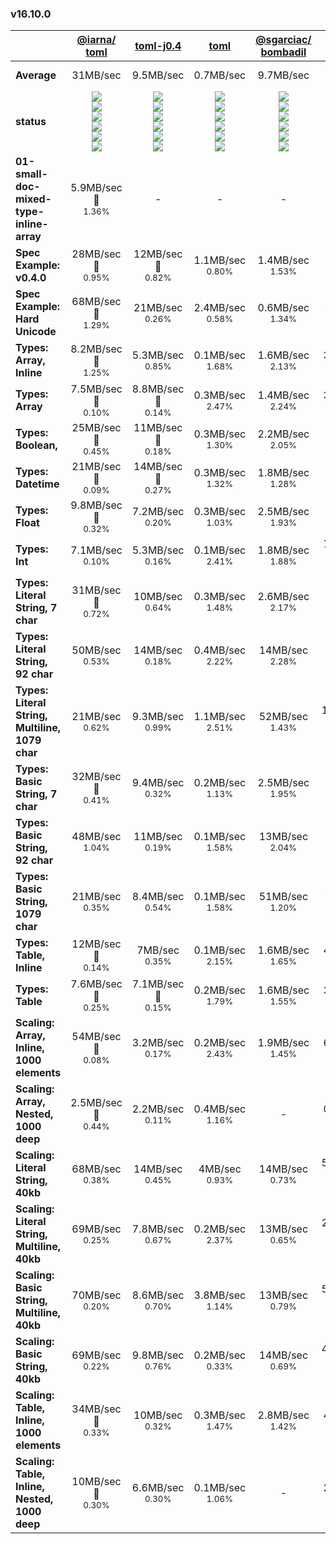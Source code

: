 ### v16.10.0

|   | [@iarna/<wbr>toml](https://npm.im/@iarna/toml) | [toml-j0.4](https://npm.im/toml-j0.4) | [toml](https://npm.im/toml) | [@sgarciac/<wbr>bombadil](https://npm.im/@sgarciac/bombadil) | [@ltd/<wbr>j-toml](https://npm.im/@ltd/j-toml) | [fast-toml](https://npm.im/fast-toml) | [rstoml](https://npm.im/rstoml) |
| - | :---------: | :-------: | :--: | :----------------: | :---------: | :-------: | :----: |
| **Average** | 31MB/sec | 9.5MB/sec | 0.7MB/sec | 9.7MB/sec | 99MB/sec 🥈| 4kMB/sec 🥇| 81MB/sec 🥉|
| **status** | ![](https://badgen.net/npm/v/@iarna/toml)<br>![](https://badgen.net/npm/dm/@iarna/toml)<br>![](https://badgen.net/npm/license/@iarna/toml)<br>![](https://badgen.net/npm/node/@iarna/toml)<br>![](https://badgen.net/npm/dependents/@iarna/toml)<br>![](https://badgen.net/npm/types/@iarna/toml) | ![](https://badgen.net/npm/v/toml-j0.4)<br>![](https://badgen.net/npm/dm/toml-j0.4)<br>![](https://badgen.net/npm/license/toml-j0.4)<br>![](https://badgen.net/npm/node/toml-j0.4)<br>![](https://badgen.net/npm/dependents/toml-j0.4)<br>![](https://badgen.net/npm/types/toml-j0.4) | ![](https://badgen.net/npm/v/toml)<br>![](https://badgen.net/npm/dm/toml)<br>![](https://badgen.net/npm/license/toml)<br>![](https://badgen.net/npm/node/toml)<br>![](https://badgen.net/npm/dependents/toml)<br>![](https://badgen.net/npm/types/toml) | ![](https://badgen.net/npm/v/@sgarciac/bombadil)<br>![](https://badgen.net/npm/dm/@sgarciac/bombadil)<br>![](https://badgen.net/npm/license/@sgarciac/bombadil)<br>![](https://badgen.net/npm/node/@sgarciac/bombadil)<br>![](https://badgen.net/npm/dependents/@sgarciac/bombadil)<br>![](https://badgen.net/npm/types/@sgarciac/bombadil) | ![](https://badgen.net/npm/v/@ltd/j-toml)<br>![](https://badgen.net/npm/dm/@ltd/j-toml)<br>![](https://badgen.net/npm/license/@ltd/j-toml)<br>![](https://badgen.net/npm/node/@ltd/j-toml)<br>![](https://badgen.net/npm/dependents/@ltd/j-toml)<br>![](https://badgen.net/npm/types/@ltd/j-toml) | ![](https://badgen.net/npm/v/fast-toml)<br>![](https://badgen.net/npm/dm/fast-toml)<br>![](https://badgen.net/npm/license/fast-toml)<br>![](https://badgen.net/npm/node/fast-toml)<br>![](https://badgen.net/npm/dependents/fast-toml)<br>![](https://badgen.net/npm/types/fast-toml) | ![](https://badgen.net/npm/v/rstoml)<br>![](https://badgen.net/npm/dm/rstoml)<br>![](https://badgen.net/npm/license/rstoml)<br>![](https://badgen.net/npm/node/rstoml)<br>![](https://badgen.net/npm/dependents/rstoml)<br>![](https://badgen.net/npm/types/rstoml) |
| **01-small-doc-mixed-type-inline-array** | 5.9MB/sec 🥉<br><small>1.36%</small> | - | - | - | - | 13MB/sec 🥇<br><small>0.12%</small> | 10MB/sec 🥈<br><small>0.13%</small> |
| **Spec Example: v0.4.0** | 28MB/sec 🥇<br><small>0.95%</small> | 12MB/sec 🥉<br><small>0.82%</small> | 1.1MB/sec <br><small>0.80%</small> | 1.4MB/sec <br><small>1.53%</small> | 15MB/sec 🥈<br><small>0.27%</small> | - | - |
| **Spec Example: Hard Unicode** | 68MB/sec 🥉<br><small>1.29%</small> | 21MB/sec <br><small>0.26%</small> | 2.4MB/sec <br><small>0.58%</small> | 0.6MB/sec <br><small>1.34%</small> | 34MB/sec <br><small>0.74%</small> | 94MB/sec 🥇<br><small>0.12%</small> | 72MB/sec 🥈<br><small>0.13%</small> |
| **Types: Array, Inline** | 8.2MB/sec 🥉<br><small>1.25%</small> | 5.3MB/sec <br><small>0.85%</small> | 0.1MB/sec <br><small>1.68%</small> | 1.6MB/sec <br><small>2.13%</small> | 3.3MB/sec <br><small>0.52%</small> | 9.5MB/sec 🥈<br><small>0.17%</small> | 13MB/sec 🥇<br><small>0.14%</small> |
| **Types: Array** | 7.5MB/sec 🥉<br><small>0.10%</small> | 8.8MB/sec 🥈<br><small>0.14%</small> | 0.3MB/sec <br><small>2.47%</small> | 1.4MB/sec <br><small>2.24%</small> | 3.4MB/sec <br><small>0.40%</small> | 36MB/sec 🥇<br><small>0.26%</small> | 7.1MB/sec <br><small>0.14%</small> |
| **Types: Boolean,** | 25MB/sec 🥇<br><small>0.45%</small> | 11MB/sec 🥉<br><small>0.18%</small> | 0.3MB/sec <br><small>1.30%</small> | 2.2MB/sec <br><small>2.05%</small> | 11MB/sec <br><small>0.57%</small> | 9MB/sec <br><small>0.67%</small> | 16MB/sec 🥈<br><small>0.40%</small> |
| **Types: Datetime** | 21MB/sec 🥇<br><small>0.09%</small> | 14MB/sec 🥉<br><small>0.27%</small> | 0.3MB/sec <br><small>1.32%</small> | 1.8MB/sec <br><small>1.28%</small> | 15MB/sec 🥈<br><small>0.43%</small> | 7.2MB/sec <br><small>0.34%</small> | - |
| **Types: Float** | 9.8MB/sec 🥉<br><small>0.32%</small> | 7.2MB/sec <br><small>0.20%</small> | 0.3MB/sec <br><small>1.03%</small> | 2.5MB/sec <br><small>1.93%</small> | 10MB/sec 🥈<br><small>0.12%</small> | 8.6MB/sec <br><small>0.09%</small> | 17MB/sec 🥇<br><small>0.09%</small> |
| **Types: Int** | 7.1MB/sec <br><small>0.10%</small> | 5.3MB/sec <br><small>0.16%</small> | 0.1MB/sec <br><small>2.41%</small> | 1.8MB/sec <br><small>1.88%</small> | 7.5MB/sec 🥉<br><small>0.10%</small> | 8.5MB/sec 🥈<br><small>0.09%</small> | 13MB/sec 🥇<br><small>0.09%</small> |
| **Types: Literal String, 7 char** | 31MB/sec 🥇<br><small>0.72%</small> | 10MB/sec <br><small>0.64%</small> | 0.3MB/sec <br><small>1.48%</small> | 2.6MB/sec <br><small>2.17%</small> | 16MB/sec 🥉<br><small>0.32%</small> | 14MB/sec <br><small>0.25%</small> | 20MB/sec 🥈<br><small>0.18%</small> |
| **Types: Literal String, 92 char** | 50MB/sec <br><small>0.53%</small> | 14MB/sec <br><small>0.18%</small> | 0.4MB/sec <br><small>2.22%</small> | 14MB/sec <br><small>2.28%</small> | 75MB/sec 🥉<br><small>0.23%</small> | 81MB/sec 🥈<br><small>0.54%</small> | 82MB/sec 🥇<br><small>0.08%</small> |
| **Types: Literal String, Multiline, 1079 char** | 21MB/sec <br><small>0.62%</small> | 9.3MB/sec <br><small>0.99%</small> | 1.1MB/sec <br><small>2.51%</small> | 52MB/sec <br><small>1.43%</small> | 185MB/sec 🥉<br><small>0.21%</small> | 741MB/sec 🥇<br><small>0.22%</small> | 212MB/sec 🥈<br><small>0.16%</small> |
| **Types: Basic String, 7 char** | 32MB/sec 🥇<br><small>0.41%</small> | 9.4MB/sec <br><small>0.32%</small> | 0.2MB/sec <br><small>1.13%</small> | 2.5MB/sec <br><small>1.95%</small> | 10MB/sec <br><small>0.59%</small> | 14MB/sec 🥉<br><small>0.44%</small> | 19MB/sec 🥈<br><small>0.29%</small> |
| **Types: Basic String, 92 char** | 48MB/sec <br><small>1.04%</small> | 11MB/sec <br><small>0.19%</small> | 0.1MB/sec <br><small>1.58%</small> | 13MB/sec <br><small>2.04%</small> | 53MB/sec 🥉<br><small>0.43%</small> | 81MB/sec 🥇<br><small>0.10%</small> | 80MB/sec 🥈<br><small>0.09%</small> |
| **Types: Basic String, 1079 char** | 21MB/sec <br><small>0.35%</small> | 8.4MB/sec <br><small>0.54%</small> | 0.1MB/sec <br><small>1.58%</small> | 51MB/sec <br><small>1.20%</small> | 82MB/sec 🥉<br><small>0.09%</small> | 720MB/sec 🥇<br><small>0.31%</small> | 198MB/sec 🥈<br><small>0.27%</small> |
| **Types: Table, Inline** | 12MB/sec 🥈<br><small>0.14%</small> | 7MB/sec <br><small>0.35%</small> | 0.1MB/sec <br><small>2.15%</small> | 1.6MB/sec <br><small>1.65%</small> | 4.1MB/sec <br><small>0.68%</small> | 9.3MB/sec 🥉<br><small>0.41%</small> | 13MB/sec 🥇<br><small>0.17%</small> |
| **Types: Table** | 7.6MB/sec 🥈<br><small>0.25%</small> | 7.1MB/sec 🥉<br><small>0.15%</small> | 0.2MB/sec <br><small>1.79%</small> | 1.6MB/sec <br><small>1.55%</small> | 3.6MB/sec <br><small>0.54%</small> | 23MB/sec 🥇<br><small>0.30%</small> | 6.3MB/sec <br><small>0.39%</small> |
| **Scaling: Array, Inline, 1000 elements** | 54MB/sec 🥇<br><small>0.08%</small> | 3.2MB/sec <br><small>0.17%</small> | 0.2MB/sec <br><small>2.43%</small> | 1.9MB/sec <br><small>1.45%</small> | 6.8MB/sec <br><small>0.15%</small> | 41MB/sec 🥈<br><small>0.07%</small> | 28MB/sec 🥉<br><small>0.16%</small> |
| **Scaling: Array, Nested, 1000 deep** | 2.5MB/sec 🥉<br><small>0.44%</small> | 2.2MB/sec <br><small>0.11%</small> | 0.4MB/sec <br><small>1.16%</small> | - | 0.6MB/sec <br><small>0.84%</small> | 14MB/sec 🥇<br><small>0.11%</small> | 4.6MB/sec 🥈<br><small>0.15%</small> |
| **Scaling: Literal String, 40kb** | 68MB/sec <br><small>0.38%</small> | 14MB/sec <br><small>0.45%</small> | 4MB/sec <br><small>0.93%</small> | 14MB/sec <br><small>0.73%</small> | 537MB/sec 🥈<br><small>0.51%</small> | 20kMB/sec 🥇<br><small>0.21%</small> | 268MB/sec 🥉<br><small>0.21%</small> |
| **Scaling: Literal String, Multiline, 40kb** | 69MB/sec <br><small>0.25%</small> | 7.8MB/sec <br><small>0.67%</small> | 0.2MB/sec <br><small>2.37%</small> | 13MB/sec <br><small>0.65%</small> | 284MB/sec 🥈<br><small>0.08%</small> | 23kMB/sec 🥇<br><small>0.09%</small> | 247MB/sec 🥉<br><small>0.08%</small> |
| **Scaling: Basic String, Multiline, 40kb** | 70MB/sec <br><small>0.20%</small> | 8.6MB/sec <br><small>0.70%</small> | 3.8MB/sec <br><small>1.14%</small> | 13MB/sec <br><small>0.79%</small> | 517MB/sec 🥈<br><small>0.24%</small> | 29kMB/sec 🥇<br><small>0.31%</small> | 266MB/sec 🥉<br><small>0.37%</small> |
| **Scaling: Basic String, 40kb** | 69MB/sec <br><small>0.22%</small> | 9.8MB/sec <br><small>0.76%</small> | 0.2MB/sec <br><small>0.33%</small> | 14MB/sec <br><small>0.69%</small> | 490MB/sec 🥈<br><small>0.31%</small> | 20kMB/sec 🥇<br><small>0.29%</small> | 248MB/sec 🥉<br><small>0.18%</small> |
| **Scaling: Table, Inline, 1000 elements** | 34MB/sec 🥇<br><small>0.33%</small> | 10MB/sec <br><small>0.32%</small> | 0.3MB/sec <br><small>1.47%</small> | 2.8MB/sec <br><small>1.42%</small> | 4.7MB/sec <br><small>0.11%</small> | 14MB/sec 🥉<br><small>0.24%</small> | 23MB/sec 🥈<br><small>0.18%</small> |
| **Scaling: Table, Inline, Nested, 1000 deep** | 10MB/sec 🥈<br><small>0.30%</small> | 6.6MB/sec <br><small>0.30%</small> | 0.1MB/sec <br><small>1.06%</small> | - | 2.2MB/sec <br><small>0.40%</small> | 11MB/sec 🥇<br><small>0.18%</small> | 9.9MB/sec 🥉<br><small>0.20%</small> |
